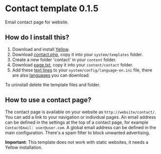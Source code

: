 Contact template 0.1.5
======================
Email contact page for website.

How do I install this?
----------------------
1. Download and install [Yellow](https://github.com/markseu/yellowcms/).  
2. Download [contact.php](contact.php?raw=true), copy it into your `system/templates` folder.  
3. Create a new folder 'contact' in your `content` folder.
4. Download [page.txt](page.txt?raw=true), copy it into your `content/contact` folder.
5. Add these [text lines](contacttext.ini?raw=true) to your `system/config/language-en.ini` file, there are also [languages](https://github.com/markseu/yellowcms-extensions/tree/master/languages) you can download.

To uninstall delete the template files and folder.

How to use a contact page?
--------------------------
The contact page is available on your website as `http://website/contact/`. You can add a link to your navigation or individual pages. An email address can be defined in the settings at the top of a contact page, for example `ContactEmail: user@user.com`. A global email address can be defined in the main configuration. There's a spam filter to block unwanted advertising.

**Important**: This template does not work with static websites, it needs a Yellow installation.